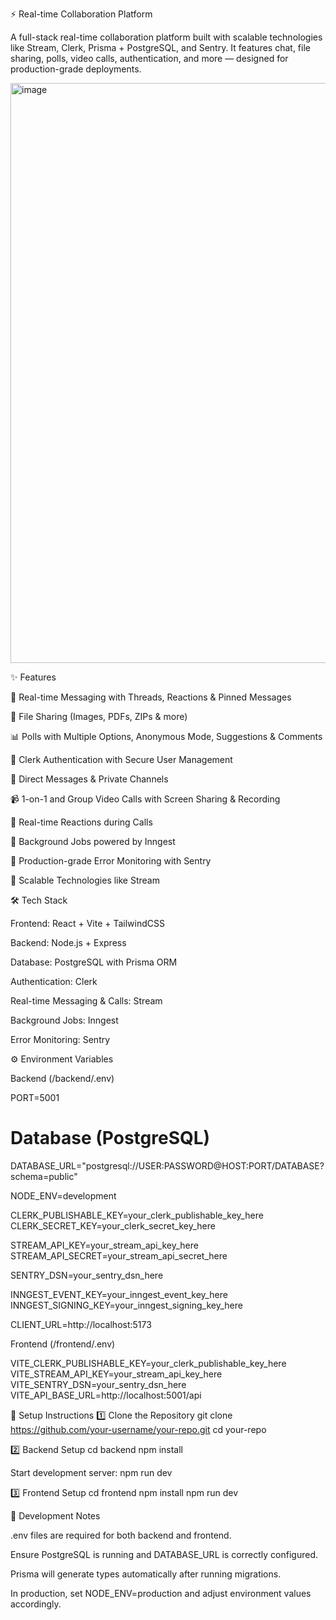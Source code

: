⚡ Real-time Collaboration Platform

A full-stack real-time collaboration platform built with scalable technologies like Stream, Clerk, Prisma + PostgreSQL, and Sentry.
It features chat, file sharing, polls, video calls, authentication, and more — designed for production-grade deployments.

<img width="1601" height="928" alt="image" src="https://github.com/user-attachments/assets/603d599b-55bd-4dcf-aa41-643d387f182d" />



✨ Features

💬 Real-time Messaging with Threads, Reactions & Pinned Messages

📂 File Sharing (Images, PDFs, ZIPs & more)

📊 Polls with Multiple Options, Anonymous Mode, Suggestions & Comments

🔐 Clerk Authentication with Secure User Management

📨 Direct Messages & Private Channels

📹 1-on-1 and Group Video Calls with Screen Sharing & Recording

🎉 Real-time Reactions during Calls

🔧 Background Jobs powered by Inngest

🚨 Production-grade Error Monitoring with Sentry

🎯 Scalable Technologies like Stream


🛠 Tech Stack

Frontend: React + Vite + TailwindCSS

Backend: Node.js + Express

Database: PostgreSQL with Prisma ORM

Authentication: Clerk

Real-time Messaging & Calls: Stream

Background Jobs: Inngest

Error Monitoring: Sentry

⚙️ Environment Variables

Backend (/backend/.env)

PORT=5001

# Database (PostgreSQL)
DATABASE_URL="postgresql://USER:PASSWORD@HOST:PORT/DATABASE?schema=public"

NODE_ENV=development

CLERK_PUBLISHABLE_KEY=your_clerk_publishable_key_here
CLERK_SECRET_KEY=your_clerk_secret_key_here

STREAM_API_KEY=your_stream_api_key_here
STREAM_API_SECRET=your_stream_api_secret_here

SENTRY_DSN=your_sentry_dsn_here

INNGEST_EVENT_KEY=your_inngest_event_key_here
INNGEST_SIGNING_KEY=your_inngest_signing_key_here

CLIENT_URL=http://localhost:5173


Frontend (/frontend/.env)

VITE_CLERK_PUBLISHABLE_KEY=your_clerk_publishable_key_here
VITE_STREAM_API_KEY=your_stream_api_key_here
VITE_SENTRY_DSN=your_sentry_dsn_here
VITE_API_BASE_URL=http://localhost:5001/api



🚀 Setup Instructions
1️⃣ Clone the Repository
git clone https://github.com/your-username/your-repo.git
cd your-repo

2️⃣ Backend Setup
cd backend
npm install

Start development server:
npm run dev

3️⃣ Frontend Setup
cd frontend
npm install
npm run dev

🧪 Development Notes

.env files are required for both backend and frontend.

Ensure PostgreSQL is running and DATABASE_URL is correctly configured.

Prisma will generate types automatically after running migrations.

In production, set NODE_ENV=production and adjust environment values accordingly.




